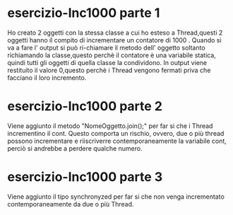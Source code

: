 # esercizio-Inc1000 parte 1
Ho creato 2 oggetti con la stessa classe a cui ho esteso a Thread,questi 2 oggetti hanno il compito di incrementare un contatore di 1000 .
Quando si va a fare l' output si può ri-chiamare il metodo dell' oggetto soltanto richiamando la classe,questo perchè il contatore è una variabile statica, quindi tutti gli oggetti di quella classe la condividono.
In output viene restituito il valore 0,questo perchè i Thread vengono fermati priva che facciano il loro incremento.

# esercizio-Inc1000 parte 2
Viene aggiunto il metodo "NomeOggetto.join();" per far si che i Thread incrementino il cont. Questo comporta un rischio, ovvero, due o più thread possono incrementare e riiscriverre contemporaneamente la variabile cont, perciò si andrebbe a perdere qualche numero.

# esercizio-Inc1000 parte 3
Viene aggiunto il tipo synchronyzed per far si che non venga incrementato contemporaneamente da due o più Thread.
